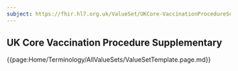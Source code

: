 ```yaml
---
subject: https://fhir.hl7.org.uk/ValueSet/UKCore-VaccinationProcedureSupplementary
---
```

## UK Core Vaccination Procedure Supplementary

{{page:Home/Terminology/AllValueSets/ValueSetTemplate.page.md}}